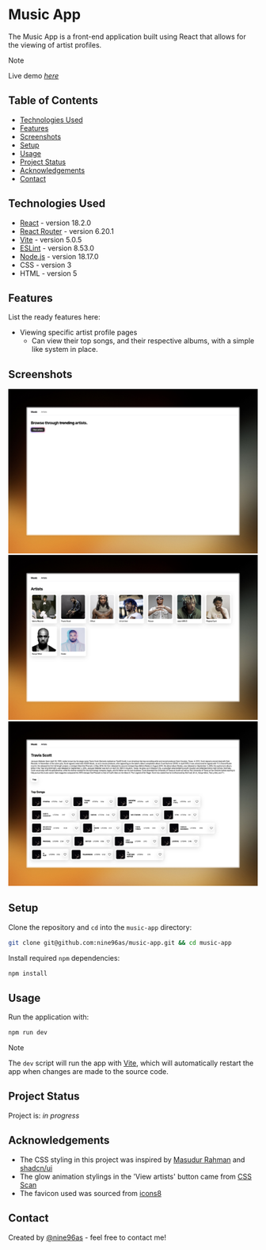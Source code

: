 # Music App

The Music App is a front-end application built using React that allows for the viewing of artist profiles.

> [!note]
> Live demo [_here_](https://music-app-react.fly.dev)

## Table of Contents

- [Technologies Used](#technologies-used)
- [Features](#features)
- [Screenshots](#screenshots)
- [Setup](#setup)
- [Usage](#usage)
- [Project Status](#project-status)
- [Acknowledgements](#acknowledgements)
- [Contact](#contact)

## Technologies Used

- [React](https://react.dev/) - version 18.2.0
- [React Router](https://reactrouter.com/en/main) - version 6.20.1
- [Vite](https://vitejs.dev/) - version 5.0.5
- [ESLint](https://eslint.org/) - version 8.53.0
- [Node.js](https://nodejs.org/en) - version 18.17.0
- CSS - version 3
- HTML - version 5

## Features

List the ready features here:

- Viewing specific artist profile pages
  - Can view their top songs, and their respective albums, with a simple like system in place.

## Screenshots

![Home page screenshot](./src/assets/home_page.jpeg)
![Artists page screenshot](./src/assets/artists_page.jpeg)
![Artist page screenshot](./src/assets/artist_page.jpeg)

<!-- If you have screenshots you'd like to share, include them here. -->

## Setup

Clone the repository and `cd` into the `music-app` directory:

```sh
git clone git@github.com:nine96as/music-app.git && cd music-app
```

Install required `npm` dependencies:

```sh
npm install
```

## Usage

Run the application with:

```sh
npm run dev
```

> [!note]
> The `dev` script will run the app with [Vite](https://vitejs.dev/), which will automatically restart the app when changes are made to the source code.

## Project Status

Project is: _in progress_

## Acknowledgements

- The CSS styling in this project was inspired by [Masudur Rahman](https://dribbble.com/shots/5776583-Light-Music-Artist-Page) and [shadcn/ui](https://ui.shadcn.com/)
- The glow animation stylings in the 'View artists' button came from [CSS Scan](https://getcssscan.com/css-buttons-examples)
- The favicon used was sourced from [icons8](https://icons8.com/icon/set/music/sf-regular)

## Contact

Created by [@nine96as](https://ayo.so/nine96) - feel free to contact me!
